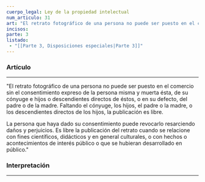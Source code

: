```yaml
---
cuerpo_legal: Ley de la propiedad intelectual
num_articulo: 31
art: "El retrato fotográfico de una persona no puede ser puesto en el comercio sin el consentimiento expreso de la persona misma y muerta ésta, de su cónyuge e hijos o descendientes directos de éstos, o en su defecto, del padre o de la madre. Faltando el cónyuge, los hijos, el padre o la madre, o los descendientes directos de los hijos, la publicación es libre.  La persona que haya dado su consentimiento puede revocarlo resarciendo daños y perjuicios.  Es libre la publicación del retrato cuando se relacione con fines científicos, didácticos y en general culturales, o con hechos o acontecimientos de interés público o que se hubieran desarrollado en público."
incisos: 
parte: 3
listado:
 - "[[Parte 3, Disposiciones especiales|Parte 3]]"
---
```

### Artículo
---
"El retrato fotográfico de una persona no puede ser puesto en el comercio sin el consentimiento expreso de la persona misma y muerta ésta, de su cónyuge e hijos o descendientes directos de éstos, o en su defecto, del padre o de la madre. Faltando el cónyuge, los hijos, el padre o la madre, o los descendientes directos de los hijos, la publicación es libre.  

La persona que haya dado su consentimiento puede revocarlo resarciendo daños y perjuicios.  Es libre la publicación del retrato cuando se relacione con fines científicos, didácticos y en general culturales, o con hechos o acontecimientos de interés público o que se hubieran desarrollado en público."


### Interpretación
---
